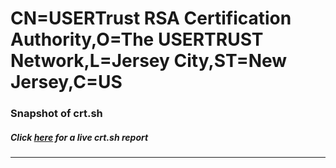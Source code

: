# CN=USERTrust RSA Certification Authority,O=The USERTRUST Network,L=Jersey City,ST=New Jersey,C=US
### Snapshot of crt.sh
##### Click [here](https://crt.sh/?serial=D8C857CAE4BE66F913759FDDA3D5DB2B) for a live crt.sh report

---
